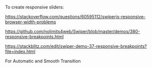 To create responsive sliders:

https://stackoverflow.com/questions/60595112/swiperjs-responsive-browser-width-problems

https://github.com/nolimits4web/Swiper/blob/master/demos/380-responsive-breakpoints.html

https://stackblitz.com/edit/swiper-demo-37-responsive-breakpoints?file=index.html



For Automatic and Smooth Transition
	<script>
		var swiper = new Swiper('.mySwiper', {
      slidesPerView: 1,
      spaceBetween: 10,
      loop: true,
      loopFillGroupWithBlank: true,
      // init: false,
      pagination: {
        el: '.swiper-pagination',
        clickable: true,
      },
     ** autoplay: {
        delay: 3000, // Delay in milliseconds between slides
        disableOnInteraction: false, // Set to true to stop autoplay when user interacts with the slider
      },
      speed: 800, // Adjust the speed (in milliseconds) for smoother transitions**
      breakpoints: {
        640: {
          slidesPerView: 2,
          spaceBetween: 20,
        },
        1024: {
          slidesPerView: 3,
          spaceBetween: 30,
        },
      }
    });
	</script>
